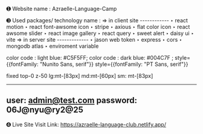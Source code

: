 ➊ Website name  :  Azraelle-Language-Camp

➌ Used packages/ technology name :
   =>  in client site ------------
        ‣ react motion 
        ‣ react font-awsome icon
        ‣ stripe 
        ‣ axious
        ‣ flat color icon
        ‣ react awsome slider
        ‣ react image gallery
        ‣ react query
        ‣ sweet alert
        ‣ daisy ui
        ‣ vite
   =>  in server site -------------
        ‣ jason web  token
        ‣ express
        ‣ cors
        ‣ mongodb atlas
        ‣ enviroment variable

color code : light blue: #C5F5FF;
color code : dark blue: #004C7F ;
  style={{fontFamily: "Nunito Sans, serif"}}
   style={{fontFamily: "PT Sans, serif"}}

 fixed top-0 z-50
 lg:mt-[83px] md:mt-[60px] sm: mt-[83px]


-----------------------------------
user: admin@test.com
password: 06J@nyu@ry2@25
-----------------------------------
➍ Live Site Visit Link: https://azraelle-language-club.netlify.app/
